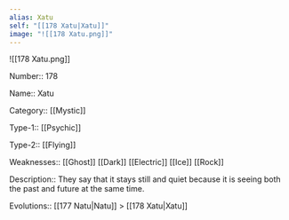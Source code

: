 ```yaml
---
alias: Xatu
self: "[[178 Xatu|Xatu]]"
image: "![[178 Xatu.png]]"
---
```


![[178 Xatu.png]]


Number:: 178

Name:: Xatu

Category:: [[Mystic]]

Type-1:: [[Psychic]]

Type-2:: [[Flying]]

Weaknesses:: [[Ghost]] [[Dark]] [[Electric]] [[Ice]] [[Rock]]

Description:: They say that it stays still and quiet because it is seeing both the past and future at the same time.

Evolutions:: [[177 Natu|Natu]] > [[178 Xatu|Xatu]]